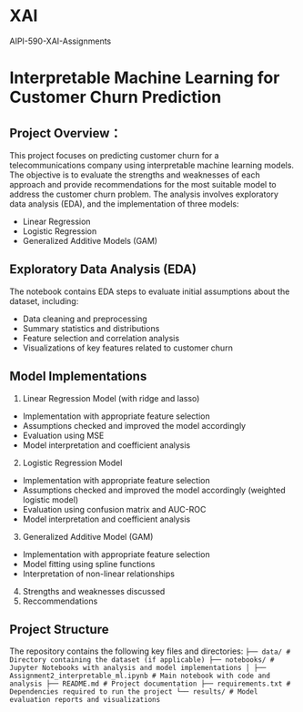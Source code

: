 # XAI
AIPI-590-XAI-Assignments

# Interpretable Machine Learning for Customer Churn Prediction
## Project Overview：
This project focuses on predicting customer churn for a telecommunications company using interpretable machine learning models. The objective is to evaluate the strengths and weaknesses of each approach and provide recommendations for the most suitable model to address the customer churn problem. The analysis involves exploratory data analysis (EDA), and the implementation of three models:
* Linear Regression
* Logistic Regression
* Generalized Additive Models (GAM)

## Exploratory Data Analysis (EDA)
The notebook contains EDA steps to evaluate initial assumptions about the dataset, including:
* Data cleaning and preprocessing
* Summary statistics and distributions
* Feature selection and correlation analysis
* Visualizations of key features related to customer churn

## Model Implementations
1. Linear Regression Model (with ridge and lasso)
* Implementation with appropriate feature selection
* Assumptions checked and improved the model accordingly
* Evaluation using MSE
* Model interpretation and coefficient analysis
2. Logistic Regression Model
* Implementation with appropriate feature selection
* Assumptions checked and improved the model accordingly (weighted logistic model)
* Evaluation using confusion matrix and AUC-ROC
* Model interpretation and coefficient analysis
3. Generalized Additive Model (GAM)
* Implementation with appropriate feature selection
* Model fitting using spline functions
* Interpretation of non-linear relationships
4. Strengths and weaknesses discussed
5. Reccommendations

## Project Structure
The repository contains the following key files and directories:
```├── data/ # Directory containing the dataset (if applicable) ├── notebooks/ # Jupyter Notebooks with analysis and model implementations │ ├── Assignment2_interpretable_ml.ipynb # Main notebook with code and analysis ├── README.md # Project documentation ├── requirements.txt # Dependencies required to run the project └── results/ # Model evaluation reports and visualizations```
  


